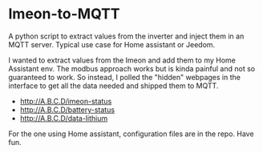 # Imeon-to-MQTT
A python script to extract values from the inverter and inject them in an MQTT server. Typical use case for Home assistant or Jeedom.

I wanted to extract values from the Imeon and add them to my Home Assistant env.
The modbus approach works but is kinda painful and not so guaranteed to work.
So instead, I polled the "hidden" webpages in the interface to get all the data
needed and shipped them to MQTT.

- http://A.B.C.D/imeon-status
- http://A.B.C.D/battery-status
- http://A.B.C.D/data-lithium

For the one using Home assistant, configuration files are in the repo.
Have fun.
